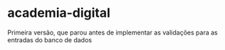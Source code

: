 # academia-digital
Primeira versão, que parou antes de implementar as validações para as entradas do banco de dados

